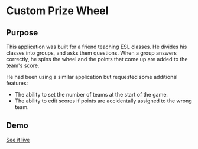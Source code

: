 # Custom Prize Wheel

## Purpose

This application was built for a friend teaching ESL classes. He divides his classes into groups, and asks them questions. When a group answers correctly, he spins the wheel and the points that come up are added to the team's score.

He had been using a similar application but requested some additional features:

- The ability to set the number of teams at the start of the game.
- The ability to edit scores if points are accidentally assigned to the wrong team.

## Demo

[See it live](https://glendonhardin.com/points-wheel/)
